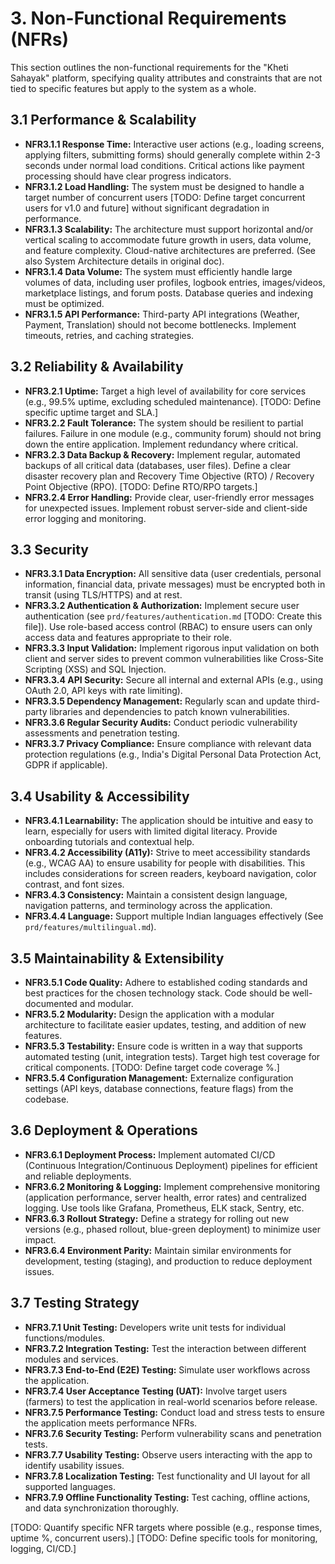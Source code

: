 # 3. Non-Functional Requirements (NFRs)

This section outlines the non-functional requirements for the "Kheti Sahayak" platform, specifying quality attributes and constraints that are not tied to specific features but apply to the system as a whole.

## 3.1 Performance & Scalability

*   **NFR3.1.1 Response Time:** Interactive user actions (e.g., loading screens, applying filters, submitting forms) should generally complete within 2-3 seconds under normal load conditions. Critical actions like payment processing should have clear progress indicators.
*   **NFR3.1.2 Load Handling:** The system must be designed to handle a target number of concurrent users [TODO: Define target concurrent users for v1.0 and future] without significant degradation in performance.
*   **NFR3.1.3 Scalability:** The architecture must support horizontal and/or vertical scaling to accommodate future growth in users, data volume, and feature complexity. Cloud-native architectures are preferred. (See also System Architecture details in original doc).
*   **NFR3.1.4 Data Volume:** The system must efficiently handle large volumes of data, including user profiles, logbook entries, images/videos, marketplace listings, and forum posts. Database queries and indexing must be optimized.
*   **NFR3.1.5 API Performance:** Third-party API integrations (Weather, Payment, Translation) should not become bottlenecks. Implement timeouts, retries, and caching strategies.

## 3.2 Reliability & Availability

*   **NFR3.2.1 Uptime:** Target a high level of availability for core services (e.g., 99.5% uptime, excluding scheduled maintenance). [TODO: Define specific uptime target and SLA.]
*   **NFR3.2.2 Fault Tolerance:** The system should be resilient to partial failures. Failure in one module (e.g., community forum) should not bring down the entire application. Implement redundancy where critical.
*   **NFR3.2.3 Data Backup & Recovery:** Implement regular, automated backups of all critical data (databases, user files). Define a clear disaster recovery plan and Recovery Time Objective (RTO) / Recovery Point Objective (RPO). [TODO: Define RTO/RPO targets.]
*   **NFR3.2.4 Error Handling:** Provide clear, user-friendly error messages for unexpected issues. Implement robust server-side and client-side error logging and monitoring.

## 3.3 Security

*   **NFR3.3.1 Data Encryption:** All sensitive data (user credentials, personal information, financial data, private messages) must be encrypted both in transit (using TLS/HTTPS) and at rest.
*   **NFR3.3.2 Authentication & Authorization:** Implement secure user authentication (see `prd/features/authentication.md` [TODO: Create this file]). Use role-based access control (RBAC) to ensure users can only access data and features appropriate to their role.
*   **NFR3.3.3 Input Validation:** Implement rigorous input validation on both client and server sides to prevent common vulnerabilities like Cross-Site Scripting (XSS) and SQL Injection.
*   **NFR3.3.4 API Security:** Secure all internal and external APIs (e.g., using OAuth 2.0, API keys with rate limiting).
*   **NFR3.3.5 Dependency Management:** Regularly scan and update third-party libraries and dependencies to patch known vulnerabilities.
*   **NFR3.3.6 Regular Security Audits:** Conduct periodic vulnerability assessments and penetration testing.
*   **NFR3.3.7 Privacy Compliance:** Ensure compliance with relevant data protection regulations (e.g., India's Digital Personal Data Protection Act, GDPR if applicable).

## 3.4 Usability & Accessibility

*   **NFR3.4.1 Learnability:** The application should be intuitive and easy to learn, especially for users with limited digital literacy. Provide onboarding tutorials and contextual help.
*   **NFR3.4.2 Accessibility (A11y):** Strive to meet accessibility standards (e.g., WCAG AA) to ensure usability for people with disabilities. This includes considerations for screen readers, keyboard navigation, color contrast, and font sizes.
*   **NFR3.4.3 Consistency:** Maintain a consistent design language, navigation patterns, and terminology across the application.
*   **NFR3.4.4 Language:** Support multiple Indian languages effectively (See `prd/features/multilingual.md`).

## 3.5 Maintainability & Extensibility

*   **NFR3.5.1 Code Quality:** Adhere to established coding standards and best practices for the chosen technology stack. Code should be well-documented and modular.
*   **NFR3.5.2 Modularity:** Design the application with a modular architecture to facilitate easier updates, testing, and addition of new features.
*   **NFR3.5.3 Testability:** Ensure code is written in a way that supports automated testing (unit, integration tests). Target high test coverage for critical components. [TODO: Define target code coverage %.]
*   **NFR3.5.4 Configuration Management:** Externalize configuration settings (API keys, database connections, feature flags) from the codebase.

## 3.6 Deployment & Operations

*   **NFR3.6.1 Deployment Process:** Implement automated CI/CD (Continuous Integration/Continuous Deployment) pipelines for efficient and reliable deployments.
*   **NFR3.6.2 Monitoring & Logging:** Implement comprehensive monitoring (application performance, server health, error rates) and centralized logging. Use tools like Grafana, Prometheus, ELK stack, Sentry, etc.
*   **NFR3.6.3 Rollout Strategy:** Define a strategy for rolling out new versions (e.g., phased rollout, blue-green deployment) to minimize user impact.
*   **NFR3.6.4 Environment Parity:** Maintain similar environments for development, testing (staging), and production to reduce deployment issues.

## 3.7 Testing Strategy

*   **NFR3.7.1 Unit Testing:** Developers write unit tests for individual functions/modules.
*   **NFR3.7.2 Integration Testing:** Test the interaction between different modules and services.
*   **NFR3.7.3 End-to-End (E2E) Testing:** Simulate user workflows across the application.
*   **NFR3.7.4 User Acceptance Testing (UAT):** Involve target users (farmers) to test the application in real-world scenarios before release.
*   **NFR3.7.5 Performance Testing:** Conduct load and stress tests to ensure the application meets performance NFRs.
*   **NFR3.7.6 Security Testing:** Perform vulnerability scans and penetration tests.
*   **NFR3.7.7 Usability Testing:** Observe users interacting with the app to identify usability issues.
*   **NFR3.7.8 Localization Testing:** Test functionality and UI layout for all supported languages.
*   **NFR3.7.9 Offline Functionality Testing:** Test caching, offline actions, and data synchronization thoroughly.

[TODO: Quantify specific NFR targets where possible (e.g., response times, uptime %, concurrent users).]
[TODO: Define specific tools for monitoring, logging, CI/CD.]
